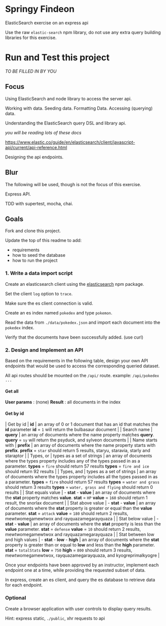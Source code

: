# Springy Findeon

ElasticSearch exercise on an express api

Use the raw `elastic-search` npm library, do not use any extra query building libraries for this exercise.

# Run and Test this project

_TO BE FILLED IN BY YOU_




## Focus

Using ElasticSearch and node library to access the server api.

Working with data. Seeding data. Formatting Data. Accessing (querying) data.

Understanding the ElasticSearch query DSL and library api.

_you will be reading lots of these docs_

https://www.elastic.co/guide/en/elasticsearch/client/javascript-api/current/api-reference.html

Designing the api endpoints.

## Blur

The following will be used, though is not the focus of this exercise.

Express API.

TDD with supertest, mocha, chai.


## Goals

Fork and clone this project.

Update the top of this readme to add:

- requirements
- how to seed the database
- how to run the project

### 1. Write a data import script

Create an elasticsearch client using the [elasticsearch](https://www.npmjs.com/package/elasticsearch) npm package.

Set the client `log` option to `trace`.

Make sure the es client connection is valid.

Create an es index named `pokedex` and type `pokemon`.

Read the data from `./data/pokedex.json` and import each document into the `pokedex` index.

Verify that the documents have been successfully added.
(use curl)

### 2. Design and Implement an API

Based on the requirements in the following table, design your own API endpoints that would be used to access the corresponding queried dataset.

All api routes should be mounted on the `/api/` route.
example: `/api/pokedex ...`

#### Get all

**User params** : (none)
**Result** : all documents in the index

#### Get by id

| Get by id                        | **id**                            | an array of 0 or 1 document that has an id that matches the **id** parameter  **id** = `1`  will return the bulbasaur document                                                                                                                                                   |
| Search name                      | **query**                         | an array of documents where the name property matches **query**.  **query** = `sy`  will return the psyduck, and sylveon documents                                                                                                                                               |
| Name starts with                 | **prefix**                        | an array of documents where the name property starts with **prefix**.  **prefix** = `star`   should return 5 results, staryu, staravia, starly and staraptor                                                                                                                     |
| Types, or                        | types as a set of strings         | an array of documents where the types property includes any of the types passed in as a parameter.  **types** = `fire` should return 57 results  **types** = `fire and ice` should return 92 results                                                                             |
| Types, and                       | types as a set of strings         | an array of documents where the types property includes all  the types passed in as a parameter.  **types** = `fire` should return 57 results  **types** = `water and grass` should return 3 results  **types** = `water, grass and flying` should return 0 results              |
| Stat equals value                | - **stat** - **value**            | an array of documents where the **stat** property matches **value**.  **stat** = `HP` **value** = `160`  should return 1 result, the snorlax document                                                                                                                            |
| Stat above value                 | - **stat**  - **value**           | an array of documents where the **stat** property is greater or equal than the **value** parameter.  **stat** = `attack` **value** = `180`  should return 2 results, mewtwomegamewtwox and rayquazamegarayquaza                                                                  |
| Stat below value                 | - **stat**  - **value**           | an array of documents where the **stat** property is less than the **value** parameter.  **stat** = `defense` **value** = `10` should return 2 results, mewtwomegamewtwox and rayquazamegarayquaza                                                                               |
| Stat between low and high values | - **stat**  - **low**  - **high** | an array of documents where the **stat** property is greater than or equal to **low** and less than the **high** parameter.  **stat** = `totalStats`  **low** = `750` **high** = `800`  should return 3 results, mewtwomegamewtwox, rayquazamegarayquaza, and kyogreprimalkyogre |

Once your endpoints have been approved by an instructor, implement each endpoint one at a time, while providing the requested subset of data.

In express, create an es client, and query the es database to retrieve data for each endpoint.


### Optional

Create a browser application with user controls to display query results.

Hint: express static, `./public`, xhr requests to api
